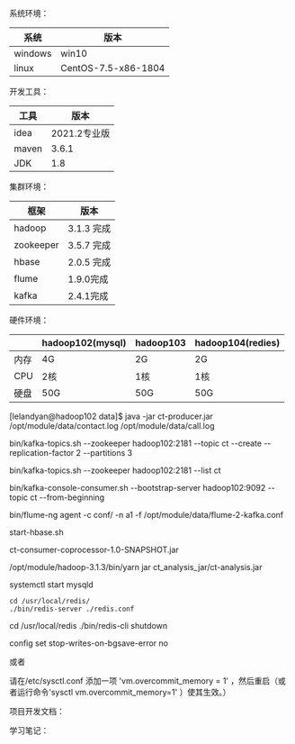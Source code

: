 系统环境：

| 系统    | 版本                |
| ------- | ------------------- |
| windows | win10               |
| linux   | CentOS-7.5-x86-1804 |

开发工具：

| 工具  | 版本         |
| ----- | ------------ |
| idea  | 2021.2专业版 |
| maven | 3.6.1        |
| JDK   | 1.8          |

集群环境：

| 框架      | 版本        |
| --------- | ----------- |
| hadoop    | 3.1.3  完成 |
| zookeeper | 3.5.7  完成 |
| hbase     | 2.0.5 完成  |
| flume     | 1.9.0完成   |
| kafka     | 2.4.1完成   |

硬件环境：

|      | hadoop102(mysql) | hadoop103 | hadoop104(redies) |
| ---- | ---------------- | --------- | ----------------- |
| 内存 | 4G               | 2G        | 2G                |
| CPU  | 2核              | 1核       | 1核               |
| 硬盘 | 50G              | 50G       | 50G               |

[lelandyan@hadoop102 data]$ java -jar ct-producer.jar /opt/module/data/contact.log /opt/module/data/call.log



bin/kafka-topics.sh --zookeeper hadoop102:2181 --topic ct --create --replication-factor 2 --partitions 3



bin/kafka-topics.sh --zookeeper hadoop102:2181 --list ct



bin/kafka-console-consumer.sh --bootstrap-server hadoop102:9092 --topic ct --from-beginning



bin/flume-ng agent -c conf/ -n a1 -f /opt/module/data/flume-2-kafka.conf

start-hbase.sh 

ct-consumer-coprocessor-1.0-SNAPSHOT.jar



/opt/module/hadoop-3.1.3/bin/yarn jar ct_analysis_jar/ct-analysis.jar



systemctl start mysqld

	cd /usr/local/redis/
	./bin/redis-server ./redis.conf

  cd /usr/local/redis  ./bin/redis-cli shutdown



config set stop-writes-on-bgsave-error no

或者

请在/etc/sysctl.conf 添加一项 'vm.overcommit_memory = 1' ，然后重启（或者运行命令'sysctl vm.overcommit_memory=1' ）使其生效。）

项目开发文档：

学习笔记：
